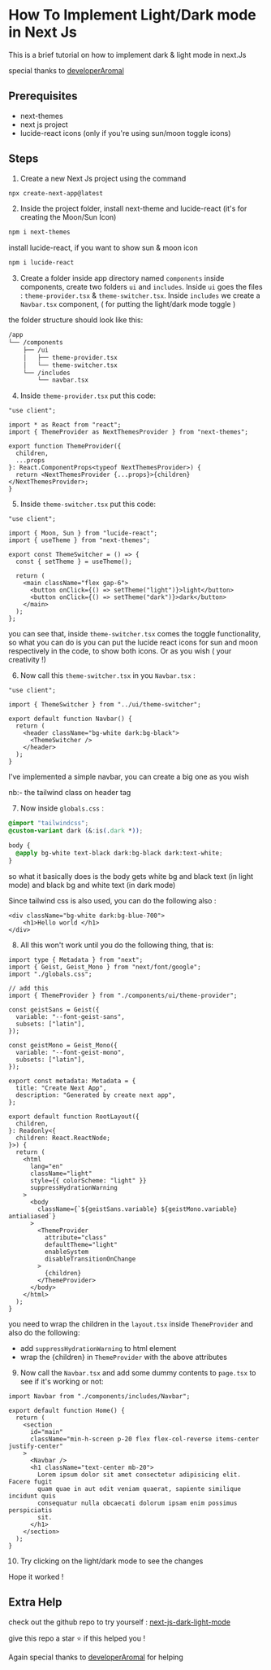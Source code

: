 
# How To Implement Light/Dark mode in Next Js 

This is a brief tutorial on how to implement dark & light mode in next.Js

special thanks to [developerAromal](https://github.com/DeveloperAromal)

## Prerequisites

* next-themes
* next js project
* lucide-react icons (only if you're using sun/moon toggle icons)

## Steps

1. Create a new Next Js project using the command

```sh
npx create-next-app@latest
```

2. Inside the project folder, install next-theme and lucide-react (it's for creating the Moon/Sun Icon)

```sh
npm i next-themes
```

install lucide-react, if you want to show sun & moon icon
```sh
npm i lucide-react
```

3. Create a folder inside app directory named `components` inside components, create two folders `ui` and `includes`. Inside `ui` goes the files : `theme-provider.tsx` & `theme-switcher.tsx`. Inside `includes` we create a `Navbar.tsx` component, ( for putting the light/dark mode toggle )

the folder structure should look like this:

```bash
/app
└── /components
    ├── /ui
    │   ├── theme-provider.tsx 
    │   └── theme-switcher.tsx 
    └── /includes
        └── navbar.tsx
```

4. Inside `theme-provider.tsx` put this code:

```tsx
"use client";

import * as React from "react";
import { ThemeProvider as NextThemesProvider } from "next-themes";

export function ThemeProvider({
  children,
  ...props
}: React.ComponentProps<typeof NextThemesProvider>) {
  return <NextThemesProvider {...props}>{children}</NextThemesProvider>;
}

```

5. Inside `theme-switcher.tsx` put this code:

```tsx
"use client";

import { Moon, Sun } from "lucide-react";
import { useTheme } from "next-themes";

export const ThemeSwitcher = () => {
  const { setTheme } = useTheme();

  return (
    <main className="flex gap-6">
      <button onClick={() => setTheme("light")}>light</button>
      <button onClick={() => setTheme("dark")}>dark</button>
    </main>
  );
};

```

you can see that, inside `theme-switcher.tsx` comes the toggle functionality, so what you can do is you can put the lucide react icons for sun and moon respectively in the code, to show both icons. Or as you wish ( your creativity !)

6. Now call this `theme-switcher.tsx` in you `Navbar.tsx` :

```tsx
"use client";

import { ThemeSwitcher } from "../ui/theme-switcher";

export default function Navbar() {
  return (
    <header className="bg-white dark:bg-black">
      <ThemeSwitcher />
    </header>
  );
}

```

I've implemented a simple navbar, you can create a big one as you wish

nb:- the tailwind class on header tag

7. Now inside `globals.css` : 

```css
@import "tailwindcss";
@custom-variant dark (&:is(.dark *));

body {
  @apply bg-white text-black dark:bg-black dark:text-white;
}

```

so what it basically does is the body gets white bg and black text (in light mode) and black bg and white text (in dark mode)

Since tailwind css is also used, you can do the following also :

```tsx
<div className="bg-white dark:bg-blue-700">
    <h1>Hello world </h1>
</div>
```

8. All this won't work until you do the following thing, that is:

```tsx
import type { Metadata } from "next";
import { Geist, Geist_Mono } from "next/font/google";
import "./globals.css";

// add this 
import { ThemeProvider } from "./components/ui/theme-provider";

const geistSans = Geist({
  variable: "--font-geist-sans",
  subsets: ["latin"],
});

const geistMono = Geist_Mono({
  variable: "--font-geist-mono",
  subsets: ["latin"],
});

export const metadata: Metadata = {
  title: "Create Next App",
  description: "Generated by create next app",
};

export default function RootLayout({
  children,
}: Readonly<{
  children: React.ReactNode;
}>) {
  return (
    <html
      lang="en"
      className="light"
      style={{ colorScheme: "light" }}
      suppressHydrationWarning
    >
      <body
        className={`${geistSans.variable} ${geistMono.variable} antialiased`}
      >
        <ThemeProvider
          attribute="class"
          defaultTheme="light"
          enableSystem
          disableTransitionOnChange
        >
          {children}
        </ThemeProvider>
      </body>
    </html>
  );
}

```
you need to wrap the children in the `layout.tsx` inside `ThemeProvider` and also do the following:

* add `suppressHydrationWarning` to html element
* wrap the {children} in `ThemeProvider` with the above attributes

9. Now call the `Navbar.tsx` and add some dummy contents to `page.tsx` to see if it's working or not:

```tsx
import Navbar from "./components/includes/Navbar";

export default function Home() {
  return (
    <section
      id="main"
      className="min-h-screen p-20 flex flex-col-reverse items-center justify-center"
    >
      <Navbar />
      <h1 className="text-center mb-20">
        Lorem ipsum dolor sit amet consectetur adipisicing elit. Facere fugit
        quam quae in aut odit veniam quaerat, sapiente similique incidunt quis
        consequatur nulla obcaecati dolorum ipsam enim possimus perspiciatis
        sit.
      </h1>
    </section>
  );
}
```

10. Try clicking on the light/dark mode to see the changes


Hope it worked ! 

## Extra Help

check out the github repo to try yourself :
[next-js-dark-light-mode](https://github.com/masterdevsabith/dark-light-mode)

give this repo a star ⭐ if this helped you !

Again special thanks to [developerAromal](https://github.com/DeveloperAromal) for helping 
